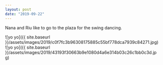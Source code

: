 ```yaml
---
layout: post
date: "2019-09-22"
---
```


Nana and Riu like to go to the plaza for the swing dancing.

![yo yo]({{ site.baseurl }}/assets/images/2019/c0f7fc3b96308175885c55bf778dca7939c84271.jpg)![yo yo]({{ site.baseurl }}/assets/images/2019/43193f30663b9e1080d4a6e314b03c26c1bb0c3d.jpg)
